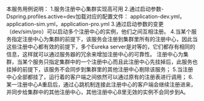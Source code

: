 本服务用例说明：
1.服务注册中心集群实现高可用
2.通过启动参数-Dspring.profiles.active=dev加载对应的配置文件：
    application-dev.yml，application-sim.yml，application-pro.yml
3.通过启动参数的变更（dev/sim/pro）可以启动多个注册中心的实例，他们之间互相注册。
4.当某个服务指定注册中心为集群的前提下，该服务会注册到集群里所有的注册中心，因此当这些注册中心都有效的前提下，多个Eureka server是对等的，它们都存有相同的信息，这样就可以通过服务器的冗余来增加注册中心的可靠性。
注册中心为集群，当某个服务只指定集群中的一个注册中心而且此注册中心先挂掉后，此服务也挂掉的前提下，该服务不会同步到集群里的其他注册中心剔除该服务；
5.当注册中心全部都挂了，运行着的客户端之间依然可以通过原有的注册表进行调用；
6.某一注册中心A重启后，通过心跳机制连接此注册中心的客户端会继续注册进来，并同步给集群中的其他注册中心，其他注册中心B里无效的实例不会同步到A。

